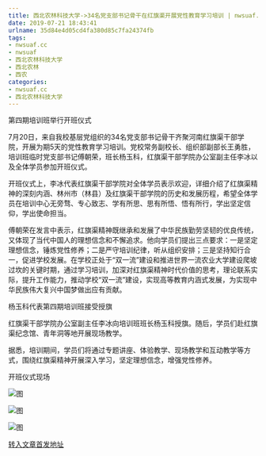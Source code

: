 ```yaml
---
title: 西北农林科技大学->34名党支部书记骨干在红旗渠开展党性教育学习培训 | nwsuaf.cc
date: 2019-07-21 18:43:41
urlname: 35d84e4d05cd4fa380d85c7fa24374fb
tags: 
- nwsuaf.cc
- nwsuaf
- 西北农林科技大学
- 西北农林
- 西农
categories:
- nwsuaf.cc
- 西北农林科技大学
---
```



第四期培训班举行开班仪式

7月20日，来自我校基层党组织的34名党支部书记骨干齐聚河南红旗渠干部学院，开展为期5天的党性教育学习培训。党校常务副校长、组织部副部长王勇胜，培训班临时党支部书记傅朝荣，班长杨玉科，红旗渠干部学院办公室副主任李冰以及全体学员参加开班仪式。

开班仪式上，李冰代表红旗渠干部学院对全体学员表示欢迎，详细介绍了红旗渠精神的深刻内涵、林州市（林县）及红旗渠干部学院的历史和发展历程，希望全体学员在培训中心无旁骛、专心致志、学有所思、思有所悟、悟有所行，学出坚定信仰，学出使命担当。

傅朝荣在发言中表示，红旗渠精神既继承和发展了中华民族勤劳坚韧的优良传统，又体现了当代中国人的理想信念和不懈追求。他向学员们提出三点要求：一是坚定理想信念，锤炼党性修养；二是严守培训纪律，听从组织安排；三是坚持知行合一，促进学校发展。在学校正处于“双一流”建设和推进世界一流农业大学建设爬坡过坎的关键时期，通过学习培训，加深对红旗渠精神时代价值的思考，理论联系实际，提升工作能力，推动学校“双一流”建设，实现高等教育内涵式发展，为实现中华民族伟大复兴中国梦做出应有贡献。

杨玉科代表第四期培训班接受授旗

红旗渠干部学院办公室副主任李冰向培训班班长杨玉科授旗。随后，学员们赴红旗渠纪念馆、青年洞等地开展现场教学。

据悉，培训期间，学员们将通过专题讲座、体验教学、现场教学和互动教学等方式，围绕红旗渠精神开展深入学习，坚定理想信念，增强党性修养。

开班仪式现场



![图](https://news.nwsuaf.edu.cn/images/content/2019-07/20190721174613033612.jpg)

![图](https://news.nwsuaf.edu.cn/images/content/2019-07/20190721174542533539.jpg)

![图](https://news.nwsuaf.edu.cn/images/content/2019-07/20190721174507750471.jpg)

[转入文章首发地址](https://news.nwsuaf.edu.cn/xnxw/91097.htm)